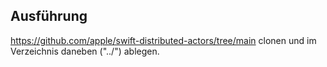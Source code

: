 

## Ausführung
https://github.com/apple/swift-distributed-actors/tree/main clonen und im Verzeichnis daneben ("../") ablegen.